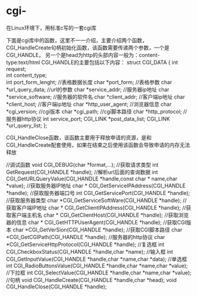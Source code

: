 # cgi-
在Linux环境下，用标准c写的一套cgi库

下面是cgi库中的函数，这里不一一介绍，主要介绍两个函数，
CGI_HandleCreate句柄初始化函数，该函数需要传递两个参数，一个是CGI_HANDLE，
另一个是head为http的头部内容一般为：content-type:text/html
CGI_HANDLE的主要包括以下内容：
struct CGI_DATA
{
    int request;                
    int content_type;           
    int port_form_lenght;       //表格数据长度
    char *port_form;            //表格参数
    char *url_query_data;       //url的参数
    char *service_addr;         //服务器ip地址
    char *service_software;     //服务器的软件名
    char *client_addr;          //客户端ip地址
    char *client_host;          //客户端ip地址
    char *http_user_agent;      //浏览器信息
    char *cgi_version;          //cgi版本
    char *cgi_path;             //cgi脚本路径
    char *http_protocol;        //服务器http协议
    int service_port;
    CGI_LINK *post_data_list;
    CGI_LINK *url_query_list;
};

CGI_HandleClose函数，该函数主要用于释放申请的资源，是和CGI_HandleCreate配套使用，如果在结束之后使用该函数会导致申请的内存无法释放

//调试函数
void CGI_DEBUG(char *format,...);
//获取请求类型
int GetRequest(CGI_HANDLE *handle);
//解析url后面的查询数据
int CGI_GetURLQueryValue(CGI_HANDLE *handle,const char * name,char *value);
//获取服务器IP地址
char * CGI_GetServiceIPAddress(CGI_HANDLE *handle);
//获取服务器端口号
int CGI_GetServicePort(CGI_HANDLE *handle);
//获取服务器类型
char *CGI_GetServiceSoftWare(CGI_HANDLE *handle);
//获取客户端IP地址
char * CGI_GetClientIPAddress(CGI_HANDLE *handle);
//获取客户端主机名
char * CGI_GetClientHost(CGI_HANDLE *handle);
//获取浏览器的信息
char * CGI_GetHTTPUserAgent(CGI_HANDLE *handle);
//获取CGI版本
char *CGI_GetVerSion(CGI_HANDLE *handle);
//获取CGI脚本路径
char *CGI_GetCGIPath(CGI_HANDLE *handle);
//服务器的http协议
char *CGI_GetServiceHttpProtocol(CGI_HANDLE *handle);
//复选框
int CGI_CheckboxStatus(CGI_HANDLE *handle,char *name);
//输入框
int CGI_GetInputValue(CGI_HANDLE *handle,char *name,char *data);
//单选框
int CGI_RadioButtonsValue(CGI_HANDLE *handle,char *name,char *value);
//下拉框
int CGI_SelectValue(CGI_HANDLE *handle,char *name,char *value);
//句柄
void CGI_HandleCreate(CGI_HANDLE *handle,char *head);
void CGI_HandleClose(CGI_HANDLE *handle);

